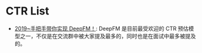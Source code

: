 # CTR List

- [2019~手把手带你实现 DeepFM！](https://mp.weixin.qq.com/s/j1vq7W3Bxr1LZq02U4U5tQ): DeepFM 是目前最受欢迎的 CTR 预估模型之一，不仅是在交流群中被大家提及最多的，同时也是在面试中最多被提及的。
